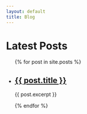 ```yaml
---
layout: default
title: Blog
---
```

<h1>Latest Posts</h1>

<ul>
  {% for post in site.posts %}
    <li>
      <h2><a href="{{ post.baseurl }}">{{ post.title }}</a></h2>
      <p>{{ post.excerpt }}</p>
    </li>
  {% endfor %}
</ul>
